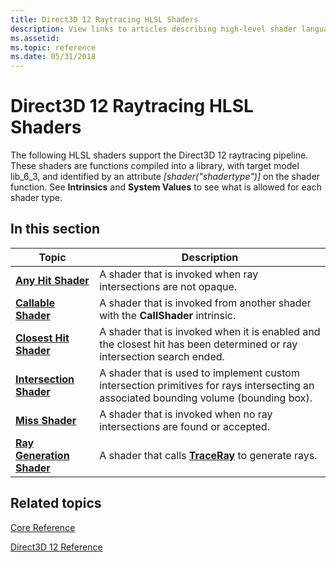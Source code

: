 ```yaml
---
title: Direct3D 12 Raytracing HLSL Shaders
description: View links to articles describing high-level shader language (HLSL) shaders that support the Direct3D 12 raytracing pipeline.
ms.assetid: 
ms.topic: reference
ms.date: 05/31/2018
---
```


# Direct3D 12 Raytracing HLSL Shaders

The following HLSL shaders support the Direct3D 12 raytracing pipeline. These shaders are functions compiled into a library, with target model lib_6_3, and identified by an attribute *[shader("shadertype")]* on the shader function. See **Intrinsics** and **System Values** to see what is allowed for each shader type.

## In this section



| Topic                                                                                                       | Description                                                                                                                                                                                                                                                                                             |
|-------------------------------------------------------------------------------------------------------------|---------------------------------------------------------------------------------------------------------------------------------------------------------------------------------------------------------------------------------------------------------------------------------------------------------|
| [**Any Hit Shader**](any-hit-shader.md)<br/>                              | A shader that is invoked when ray intersections are not opaque.<br/>                                                                                                                                                                                                                                              |
| [**Callable Shader**](callable-shader.md)<br/>                              | A shader that is invoked from another shader with the **CallShader** intrinsic.<br/>                                                                                                                                                                                                                                              |
| [**Closest Hit Shader**](closest-hit-shader.md)<br/>                              | A shader that is invoked when it is enabled and the closest hit has been determined or ray intersection search ended.<br/>                                                                                                                                                                                                                                              |
| [**Intersection Shader**](intersection-shader.md)<br/>                              | A shader that is used to implement custom intersection primitives for rays intersecting an associated bounding volume (bounding box).<br/>                                                                                                                                                                                                                                              |
| [**Miss Shader**](miss-shader.md)<br/>                              | A shader that is invoked when no ray intersections are found or accepted.<br/>                                                                                                                                                                                                                                              |
| [**Ray Generation Shader**](ray-generation-shader.md)<br/>                              | A shader that calls [**TraceRay**](traceray-function.md) to generate rays.<br/>                                                                                                                                                                                                                                              |

## Related topics

<dl> <dt>

[Core Reference](direct3d-12-core-reference.md)
</dt> <dt>

[Direct3D 12 Reference](direct3d-12-reference.md)
</dt> </dl>

 

 





